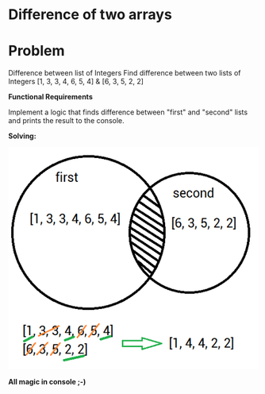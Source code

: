 # Difference of two arrays
<h1>Problem</h1>
    <p>Difference between list of Integers
        Find difference between two lists of Integers [1, 3, 3, 4, 6, 5, 4] & [6, 3, 5, 2, 2]
    </p>
    <p><b>Functional Requirements</b></p>
    <p>Implement a logic that finds difference between "first" and "second" lists and prints the result to the console.</p>
    <p><b>Solving:</b></p>
    <p><img src="img.png"></p>
    <span class="green"><b>All magic in console ;-)</b></span>
